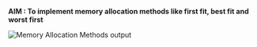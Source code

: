 **AIM : To implement memory allocation methods like first fit, best fit and worst first**

![Memory Allocation Methods output](exp7.png)   
